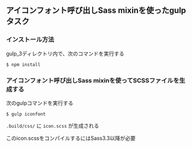 ## アイコンフォント呼び出しSass mixinを使ったgulpタスク

### インストール方法

gulp_3ディレクトリ内で、次のコマンドを実行する

```
$ npm install
```
### アイコンフォント呼び出しSass mixinを使ってSCSSファイルを生成する

次のgulpコマンドを実行する

```
$ gulp iconfont
```

`.build/css/` に `icon.scss` が生成される

このicon.scssをコンパイルするにはSass3.3以降が必要
